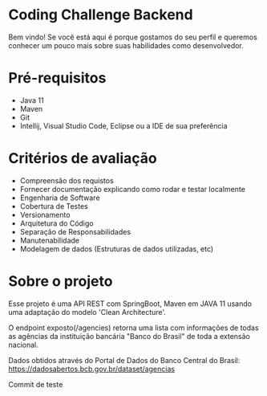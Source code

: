 # Coding Challenge Backend
Bem vindo! Se você está aqui é porque gostamos do seu perfil e queremos conhecer um pouco mais sobre suas habilidades como desenvolvedor.

# Pré-requisitos
* Java 11
* Maven
* Git
* Intellij, Visual Studio Code, Eclipse ou a IDE de sua preferência

# Critérios de avaliação
* Compreensão dos requistos
* Fornecer documentação explicando como rodar e testar localmente
* Engenharia de Software
* Cobertura de Testes
* Versionamento
* Arquitetura do Código
* Separação de Responsabilidades
* Manutenabilidade
* Modelagem de dados (Estruturas de dados utilizadas, etc)

# Sobre o projeto
Esse projeto é uma API REST com SpringBoot, Maven em JAVA 11 usando uma adaptação do modelo 'Clean Architecture'.

O endpoint exposto(/agencies) retorna uma lista com informações de todas as agências da instituição bancária "Banco do Brasil" de toda a extensão nacional.

Dados obtidos através do Portal de Dados do Banco Central do Brasil:
https://dadosabertos.bcb.gov.br/dataset/agencias

Commit de teste